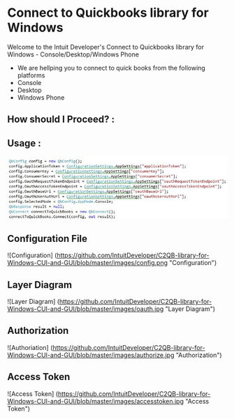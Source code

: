 Connect to Quickbooks library for Windows
============================================

<p>Welcome to the Intuit Developer's Connect to Quickbooks library for Windows - Console/Desktop/Windows Phone</p>

<ul>
<li>We are hellping you to connect to quick books from the following platforms</li>
<li>Console</li>
<li>Desktop</li>
<li>Windows Phone</li>
</ul>

## How should I Proceed? :

## Usage :  


![Usage](https://github.com/IntuitDeveloper/C2QB-library-for-Windows-CUI-and-GUI/blob/master/images/usage.JPG)


## Configuration File

![Configuration] (https://github.com/IntuitDeveloper/C2QB-library-for-Windows-CUI-and-GUI/blob/master/images/config.png "Configuration")


## Layer Diagram

![Layer Diagram] (https://github.com/IntuitDeveloper/C2QB-library-for-Windows-CUI-and-GUI/blob/master/images/oauth.jpg "Layer Diagram")

## Authorization

![Authoriation] (https://github.com/IntuitDeveloper/C2QB-library-for-Windows-CUI-and-GUI/blob/master/images/authorize.jpg "Authorization")

## Access Token

![Access Token] (https://github.com/IntuitDeveloper/C2QB-library-for-Windows-CUI-and-GUI/blob/master/images/accesstoken.jpg "Access Token")

